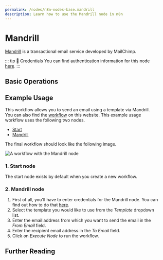 ```yaml
---
permalink: /nodes/n8n-nodes-base.mandrill
description: Learn how to use the Mandrill node in n8n
---
```


# Mandrill

[Mandrill](https://mandrillapp.com/) is a transactional email service developed by MailChimp.

::: tip 🔑 Credentials
You can find authentication information for this node [here](../../../credentials/Mandrill/README.md).
:::

## Basic Operations

<Resource node="n8n-nodes-base.mandrill" />

## Example Usage

This workflow allows you to send an email using a template via Mandrill. You can also find the [workflow](https://n8n.io/workflows/571) on this website. This example usage workflow uses the following two nodes.

- [Start](../../core-nodes/Start)
- [Mandrill]()

The final workflow should look like the following image.

![A workflow with the Mandrill node](REDACTED)

### 1. Start node

The start node exists by default when you create a new workflow.

### 2. Mandrill node

1. First of all, you'll have to enter credentials for the Mandrill node. You can find out how to do that [here](../../../credentials/Mandrill/README.md).
2. Select the template you would like to use from the *Template* dropdown list.
3. Enter the email address from which you want to send the email in the *From Email* field.
4. Enter the recipient email address in the *To Email* field.
5. Click on *Execute Node* to run the workflow.

## Further Reading

<FurtherReadingBlog />
